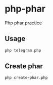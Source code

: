 # php-phar

Php phar practice

## Usage

```bash
php telegram.php
```

## Create phar

```bash
php create-phar.php
```